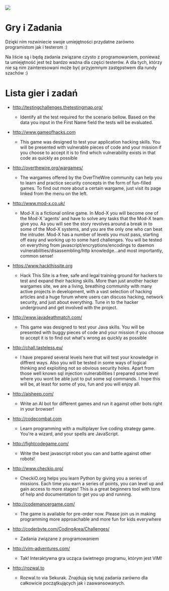 [![](https://img.shields.io/badge/Facebook-%23TestowanieOprogramowania-blue.svg)](https://www.facebook.com/groups/TestowanieOprogramowania/)


# Gry i Zadania
Dzięki nim rozwiniecie swoje umiejętności przydatne zarówno programistom jak i testerom :)

Na liście są i będą zadania związane czysto z programowaniem, ponieważ ta umiejętność jest też bardzo ważna dla części testerów. A dla tych, którzy nie są nim zainteresowani może być przyjemnym zastępstwem dla rundy szachów :)

# Lista gier i zadań

* http://testingchallenges.thetestingmap.org/
  * Identify all the test required for the scenario bellow. Based on the data you input in the First Name field the tests will be evaluated.

* http://www.gameofhacks.com
  * This game was designed to test your application hacking skills. You will be presented with vulnerable pieces of code and your mission if you choose to accept it is to find which vulnerability exists in that code as quickly as possible

* http://overthewire.org/wargames/
  * The wargames offered by the OverTheWire community can help you to learn and practice security concepts in the form of fun-filled games.
To find out more about a certain wargame, just visit its page linked from the menu on the left.

* http://www.mod-x.co.uk/
  * Mod-X is a fictional online game. In Mod-X you will become one of the Mod-X 'agents' and have to solve any tasks that the Mod-X team give you. As you will see the story revolves around a break in to some of the Mod-X systems, and you are the only one who can beat the intruder. Mod-X has a number of levels you must pass, starting off easy and working up to some hard challenges. You will be tested on everything from javascript/encryptions/encodings to daemon vulnerabilities/disassembling/http knowledge...and most importantly, common sense!

* https://www.hackthissite.org
  * Hack This Site is a free, safe and legal training ground for hackers to test and expand their hacking skills. More than just another hacker wargames site, we are a living, breathing community with many active projects in development, with a vast selection of hacking articles and a huge forum where users can discuss hacking, network security, and just about everything. Tune in to the hacker underground and get involved with the project.

* http://www.javadeathmatch.com/
  * This game was designed to test your Java skills. You will be presented with buggy pieces of code and your mission if you choose to accept it is to find out what's wrong as quickly as possible

* http://chall.tasteless.eu/
  * I have prepared several levels here that will test your knowledge in diffrent ways.
Also you will be tested in some ways of logical thinking and exploiting not so obvious security holes. Apart from those well known sql injection vulnerabilities I prepared some level where you wont be able just to put some sql commands. I hope this will be, at least for some of you, fun and you will enjoy all.

* http://aisheep.com/
  * Write an AI bot for different games and run it against other bots right in your browser!

* http://codecombat.com
  * Learn programming with a multiplayer live coding strategy game. You're a wizard, and your spells are JavaScript.

* http://fightcodegame.com/
  * Write the best javascript robot you can and battle against other robots!

* http://www.checkio.org/
  * CheckiO.org helps you learn Python by giving you a series of missions. Each time you earn a series of points, you can level up and gain access to more stages! This is a great beginners tool with tons of help and documentation to get you up and running.

* http://codemancergame.com/
  * The game is available for pre-order now. Please join us in making programming more approachable and more fun for kids everywhere

* http://coderbyte.com/CodingArea/Challenges/
  * Zadania związane z programowaniem

* http://vim-adventures.com/
  * Tak! Interaktywna gra ucząca świetnego programu, którym jest VIM!

* http://rozwal.to
  * Rozwal.to via Sekurak. Znajdują się tutaj zadania zarówno dla całkowicie początkujących jak i zaawansowanych.
